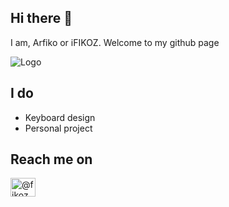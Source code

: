 ## Hi there 👋
I am, Arfiko or iFIKOZ. 
Welcome to my github page


![Logo](https://media.discordapp.net/attachments/1171952991222370385/1384119425501888522/github_banner.png?ex=6851452a&is=684ff3aa&hm=e1e606d72261eb8b9bbdb75c6fb4a1b2813880f4fc2abb4c77e3172731c27d74&=&format=webp&quality=lossless)

## I do
- Keyboard design
- Personal project

## Reach me on
<a href="https://www.instagram.com/fikoz__/" target="blank"><img align="center" src="https://raw.githubusercontent.com/rahuldkjain/github-profile-readme-generator/master/src/images/icons/Social/instagram.svg" alt="@fikoz__" height="30" width="40" /></a>
